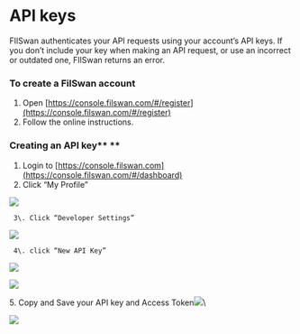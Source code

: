 # API keys

FIlSwan authenticates your API requests using your account’s API keys. If you don’t include your key when making an API request, or use an incorrect or outdated one, FIlSwan returns an error.

### **To create a FilSwan account**

1. Open [https://console.filswan.com/#/register](https://console.filswan.com/#/register)
2. Follow the online instructions.

### Creating an API key\*\* \*\*

1. Login to [https://console.filswan.com](https://console.filswan.com/#/dashboard)
2. Click “My Profile”

![](https://miro.medium.com/max/1423/1\*NtMGIWHEqIVxigF1ilcGvA.png)

```
 3\. Click “Developer Settings”
```

![](https://miro.medium.com/max/472/1\*Fs0bXllT2z0e6SxVWtJO8g.png)

```
 4\. click “New API Key”
```

![](https://miro.medium.com/max/908/1\*3sZqhBjClQ-tkGVAOAGkyw.png)

![](https://miro.medium.com/max/952/1\*YKI27roaXznrwN0mIotGQg.png)

5\. Copy and Save your API key and Access Token![](https://miro.medium.com/max/60/1\*CKyaJmkKZ9U6Krvk1nFA\_Q.png?q=20)\\

![](https://miro.medium.com/max/949/1\*CKyaJmkKZ9U6Krvk1nFA\_Q.png)
